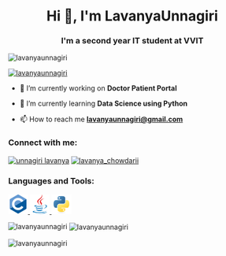 <h1 align="center">Hi 👋, I'm LavanyaUnnagiri</h1>
<h3 align="center">I'm a second year IT student at VVIT</h3>

<p align="left"> <img src="https://komarev.com/ghpvc/?username=lavanyaunnagiri&label=Profile%20views&color=0e75b6&style=flat" alt="lavanyaunnagiri" /> </p>

<p align="left"> <a href="https://github.com/ryo-ma/github-profile-trophy"><img src="https://github-profile-trophy.vercel.app/?username=lavanyaunnagiri" alt="lavanyaunnagiri" /></a> </p>

- 🔭 I’m currently working on **Doctor Patient Portal**

- 🌱 I’m currently learning **Data Science using Python**

- 📫 How to reach me **lavanyaunnagiri@gmail.com**

<h3 align="left">Connect with me:</h3>
<p align="left">
<a href="https://linkedin.com/in/unnagiri lavanya" target="blank"><img align="center" src="https://raw.githubusercontent.com/rahuldkjain/github-profile-readme-generator/master/src/images/icons/Social/linked-in-alt.svg" alt="unnagiri lavanya" height="30" width="40" /></a>
<a href="https://instagram.com/lavanya_chowdarii" target="blank"><img align="center" src="https://raw.githubusercontent.com/rahuldkjain/github-profile-readme-generator/master/src/images/icons/Social/instagram.svg" alt="lavanya_chowdarii" height="30" width="40" /></a>

</p>

<h3 align="left">Languages and Tools:</h3>
<p align="left"> <a href="https://www.cprogramming.com/" target="_blank"> <img src="https://raw.githubusercontent.com/devicons/devicon/master/icons/c/c-original.svg" alt="c" width="40" height="40"/> </a> <a href="https://www.java.com" target="_blank"> <img src="https://raw.githubusercontent.com/devicons/devicon/master/icons/java/java-original.svg" alt="java" width="40" height="40"/> </a> <a href="https://www.python.org" target="_blank"> <img src="https://raw.githubusercontent.com/devicons/devicon/master/icons/python/python-original.svg" alt="python" width="40" height="40"/> </a> </p>

<p><img align="left" src="https://github-readme-stats.vercel.app/api/top-langs?username=lavanyaunnagiri&show_icons=true&locale=en&layout=compact" alt="lavanyaunnagiri" /></p>

<p>&nbsp;<img align="center" src="https://github-readme-stats.vercel.app/api?username=lavanyaunnagiri&show_icons=true&locale=en" alt="lavanyaunnagiri" /></p>

<p><img align="center" src="https://github-readme-streak-stats.herokuapp.com/?user=lavanyaunnagiri&" alt="lavanyaunnagiri" /></p>
